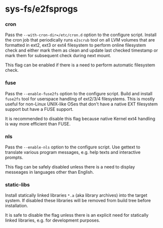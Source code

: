 # sys-fs/e2fsprogs

### cron
Pass the `--with-cron-dir=/etc/cron.d` option to the configure script. Install the cron job that periodically runs `e2scrub` tool on all LVM volumes that are formatted in ext2, ext3 or ext4 filesystem to perform online filesystem check and either mark them as clean and update last checked timestamp or mark them for subsequent check during next mount.

This flag can be enabled if there is a need to perform automatic filesystem check.

### fuse
Pass the `--enable-fuse2fs` option to the configure script. Build and install `fuse2fs` tool for userspace handling of ext2/3/4 filesystems. This is mostly useful for non-Linux UNIX-like OSes that don't have a native EXT filesystem support but have a FUSE support.

It is recommended to disable this flag because native Kernel ext4 handling is way more efficient than FUSE.

### nls
Pass the `--enable-nls` option to the configure script. Use gettext to translate various program messages, e.g. help texts and interactive prompts.

This flag can be safely disabled unless there is a need to display messeages in languages other than English.

### static-libs
Install statically linked libraries `*.a` (aka library archives) into the target system. If disabled these libraries will be removed from build tree before installation.

It is safe to disable the flag unless there is an explicit need for statically linked libraries, e.g. for development purposes.
